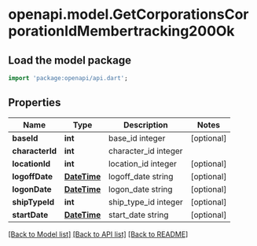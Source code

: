 # openapi.model.GetCorporationsCorporationIdMembertracking200Ok

## Load the model package
```dart
import 'package:openapi/api.dart';
```

## Properties
Name | Type | Description | Notes
------------ | ------------- | ------------- | -------------
**baseId** | **int** | base_id integer | [optional] 
**characterId** | **int** | character_id integer | 
**locationId** | **int** | location_id integer | [optional] 
**logoffDate** | [**DateTime**](DateTime.md) | logoff_date string | [optional] 
**logonDate** | [**DateTime**](DateTime.md) | logon_date string | [optional] 
**shipTypeId** | **int** | ship_type_id integer | [optional] 
**startDate** | [**DateTime**](DateTime.md) | start_date string | [optional] 

[[Back to Model list]](../README.md#documentation-for-models) [[Back to API list]](../README.md#documentation-for-api-endpoints) [[Back to README]](../README.md)



